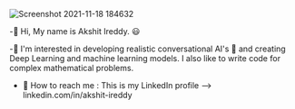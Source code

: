 ![Screenshot 2021-11-18 184632](https://user-images.githubusercontent.com/90443032/142422473-b4095365-4ce4-40a7-8532-fc5dd708514f.png)

-👋 Hi, My name is Akshit Ireddy. 😃

-💎 I'm interested in developing realistic conversational AI's 🤖 and creating Deep Learning and machine learning models. I also like to write code for complex mathematical    problems. 
- 📱 How to reach me : This is my LinkedIn profile --> linkedin.com/in/akshit-ireddy

<!---
AkshitIreddy/AkshitIreddy is a ✨ special ✨ repository because its `README.md` (this file) appears on your GitHub profile.
You can click the Preview link to take a look at your changes.
--->
